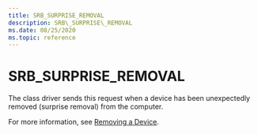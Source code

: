 ```yaml
---
title: SRB_SURPRISE_REMOVAL
description: SRB\_SURPRISE\_REMOVAL
ms.date: 08/25/2020
ms.topic: reference
---
```


# SRB\_SURPRISE\_REMOVAL

The class driver sends this request when a device has been unexpectedly removed (surprise removal) from the computer.

For more information, see [Removing a Device](../kernel/removing-a-device-in-a-function-driver.md).
